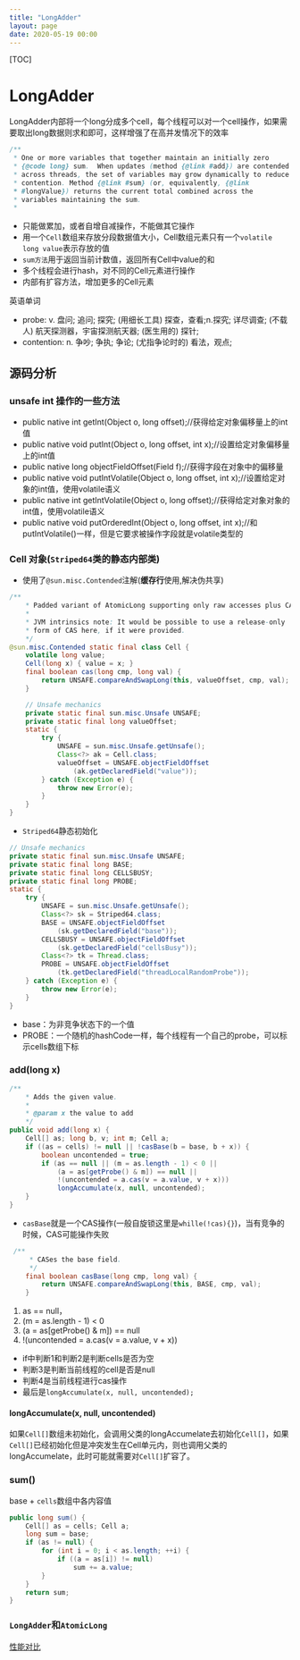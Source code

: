 ```yaml
---
title: "LongAdder"
layout: page
date: 2020-05-19 00:00
---
```


[TOC]

# LongAdder

LongAdder内部将一个long分成多个cell，每个线程可以对一个cell操作，如果需要取出long数据则求和即可，这样增强了在高并发情况下的效率

```java
/**
 * One or more variables that together maintain an initially zero
 * {@code long} sum.  When updates (method {@link #add}) are contended
 * across threads, the set of variables may grow dynamically to reduce
 * contention. Method {@link #sum} (or, equivalently, {@link
 * #longValue}) returns the current total combined across the
 * variables maintaining the sum.
 *
```

* 只能做累加，或者自增自减操作，不能做其它操作
* 用一个`Cell`数组来存放分段数据值大小，Cell数组元素只有一个`volatile long value`表示存放的值
* `sum方法`用于返回当前计数值，返回所有Cell中value的和
* 多个线程会进行hash，对不同的Cell元素进行操作
* 内部有扩容方法，增加更多的Cell元素

英语单词

* probe: v. 盘问; 追问; 探究; (用细长工具) 探查，查看;n.探究; 详尽调查; (不载人) 航天探测器，宇宙探测航天器; (医生用的) 探针;
* contention: n. 争吵; 争执; 争论; (尤指争论时的) 看法，观点;

## 源码分析

### unsafe int 操作的一些方法

* public native int getInt(Object o, long offset);//获得给定对象偏移量上的int值
* public native void putInt(Object o, long offset, int x);//设置给定对象偏移量上的int值
* public native long objectFieldOffset(Field f);//获得字段在对象中的偏移量
* public native void putIntVolatile(Object o, long offset, int x);//设置给定对象的int值，使用volatile语义
* public native int  getIntVolatile(Object o, long offset);//获得给定对象对象的int值，使用volatile语义
* public native void putOrderedInt(Object o, long offset, int x);//和putIntVolatile()一样，但是它要求被操作字段就是volatile类型的

### Cell 对象(`Striped64`类的静态内部类)

* 使用了`@sun.misc.Contended`注解(**缓存行**使用,解决伪共享)

```java
/**
    * Padded variant of AtomicLong supporting only raw accesses plus CAS.
    *
    * JVM intrinsics note: It would be possible to use a release-only
    * form of CAS here, if it were provided.
    */
@sun.misc.Contended static final class Cell {
    volatile long value;
    Cell(long x) { value = x; }
    final boolean cas(long cmp, long val) {
        return UNSAFE.compareAndSwapLong(this, valueOffset, cmp, val);
    }

    // Unsafe mechanics
    private static final sun.misc.Unsafe UNSAFE;
    private static final long valueOffset;
    static {
        try {
            UNSAFE = sun.misc.Unsafe.getUnsafe();
            Class<?> ak = Cell.class;
            valueOffset = UNSAFE.objectFieldOffset
                (ak.getDeclaredField("value"));
        } catch (Exception e) {
            throw new Error(e);
        }
    }
}
```

* `Striped64`静态初始化

```java
// Unsafe mechanics
private static final sun.misc.Unsafe UNSAFE;
private static final long BASE;
private static final long CELLSBUSY;
private static final long PROBE;
static {
    try {
        UNSAFE = sun.misc.Unsafe.getUnsafe();
        Class<?> sk = Striped64.class;
        BASE = UNSAFE.objectFieldOffset
            (sk.getDeclaredField("base"));
        CELLSBUSY = UNSAFE.objectFieldOffset
            (sk.getDeclaredField("cellsBusy"));
        Class<?> tk = Thread.class;
        PROBE = UNSAFE.objectFieldOffset
            (tk.getDeclaredField("threadLocalRandomProbe"));
    } catch (Exception e) {
        throw new Error(e);
    }
}
```

* base：为非竞争状态下的一个值
* PROBE：一个随机的hashCode一样，每个线程有一个自己的probe，可以标示cells数组下标

### add(long x)

```java
/**
    * Adds the given value.
    *
    * @param x the value to add
    */
public void add(long x) {
    Cell[] as; long b, v; int m; Cell a;
    if ((as = cells) != null || !casBase(b = base, b + x)) {
        boolean uncontended = true;
        if (as == null || (m = as.length - 1) < 0 ||
            (a = as[getProbe() & m]) == null ||
            !(uncontended = a.cas(v = a.value, v + x)))
            longAccumulate(x, null, uncontended);
    }
}
```

* `casBase`就是一个CAS操作(一般自旋锁这里是`whille(!cas){}`)，当有竞争的时候，CAS可能操作失败

```java
 /**
     * CASes the base field.
     */
    final boolean casBase(long cmp, long val) {
        return UNSAFE.compareAndSwapLong(this, BASE, cmp, val);
    }
```

1. as == null，
2. (m = as.length - 1) < 0
3. (a = as[getProbe() & m]) == null
4. !(uncontended = a.cas(v = a.value, v + x))

* if中判断1和判断2是判断cells是否为空
* 判断3是判断当前线程的cell是否是null
* 判断4是当前线程进行cas操作
* 最后是`longAccumulate(x, null, uncontended);`

#### longAccumulate(x, null, uncontended)

如果`Cell[]`数组未初始化，会调用父类的longAccumelate去初始化`Cell[]`，如果`Cell[]`已经初始化但是冲突发生在Cell单元内，则也调用父类的longAccumelate，此时可能就需要对`Cell[]`扩容了。

### sum()

base + `cells`数组中各内容值

```java
public long sum() {
    Cell[] as = cells; Cell a;
    long sum = base;
    if (as != null) {
        for (int i = 0; i < as.length; ++i) {
            if ((a = as[i]) != null)
                sum += a.value;
        }
    }
    return sum;
}
```

### `LongAdder`和`AtomicLong`

<a href="http://blog.palominolabs.com/2014/02/10/java-8-performance-improvements-longadder-vs-atomiclong/" target="_blank">性能对比</a>
